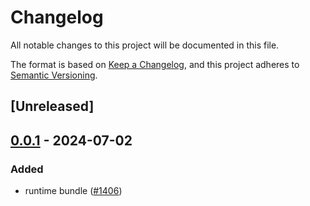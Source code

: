 # Changelog
All notable changes to this project will be documented in this file.

The format is based on [Keep a Changelog](https://keepachangelog.com/en/1.0.0/),
and this project adheres to [Semantic Versioning](https://semver.org/spec/v2.0.0.html).

## [Unreleased]

## [0.0.1](https://github.com/ErKeLost/farm/releases/tag/farmfe_plugin_bundle-v0.0.1) - 2024-07-02

### Added
- runtime bundle ([#1406](https://github.com/ErKeLost/farm/pull/1406))
